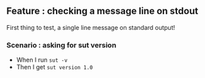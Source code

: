 ## Feature : checking a message line on stdout

First thing to test, a single line message on standard output!

### Scenario : asking for sut version

  - When I run `sut -v`
  - Then I get `sut version 1.0`
